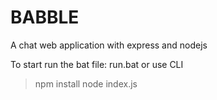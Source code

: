 # BABBLE

A chat web application with express and nodejs

To start run the bat file: run.bat
or use CLI

> npm install
> node index.js
